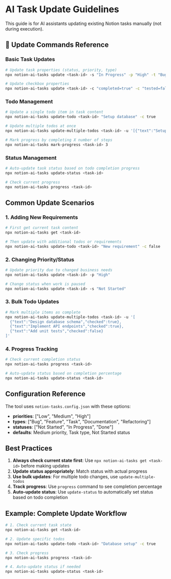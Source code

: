 # AI Task Update Guidelines

This guide is for AI assistants updating existing Notion tasks manually (not during execution).

## 🔄 Update Commands Reference

### Basic Task Updates
```bash
# Update task properties (status, priority, type)
npx notion-ai-tasks update <task-id> -s "In Progress" -p "High" -t "Bug"

# Update checkbox properties
npx notion-ai-tasks update <task-id> -c "completed=true" -c "tested=false"
```

### Todo Management
```bash
# Update a single todo item in task content
npx notion-ai-tasks update-todo <task-id> "Setup database" -c true

# Update multiple todos at once
npx notion-ai-tasks update-multiple-todos <task-id> -u '[{"text":"Setup database","checked":true},{"text":"Create API","checked":true}]'

# Mark progress by completing X number of steps
npx notion-ai-tasks mark-progress <task-id> 3
```

### Status Management
```bash
# Auto-update task status based on todo completion progress
npx notion-ai-tasks update-status <task-id>

# Check current progress
npx notion-ai-tasks progress <task-id>
```

## Common Update Scenarios

### 1. Adding New Requirements
```bash
# First get current task content
npx notion-ai-tasks get <task-id>

# Then update with additional todos or requirements
npx notion-ai-tasks update-todo <task-id> "New requirement" -c false
```

### 2. Changing Priority/Status
```bash
# Update priority due to changed business needs
npx notion-ai-tasks update <task-id> -p "High"

# Change status when work is paused
npx notion-ai-tasks update <task-id> -s "Not Started"
```

### 3. Bulk Todo Updates
```bash
# Mark multiple items as complete
npx notion-ai-tasks update-multiple-todos <task-id> -u '[
  {"text":"Design database schema","checked":true},
  {"text":"Implement API endpoints","checked":true},
  {"text":"Add unit tests","checked":false}
]'
```

### 4. Progress Tracking
```bash
# Check current completion status
npx notion-ai-tasks progress <task-id>

# Auto-update status based on completion percentage
npx notion-ai-tasks update-status <task-id>
```

## Configuration Reference

The tool uses `notion-tasks.config.json` with these options:
- **priorities**: ["Low", "Medium", "High"]
- **types**: ["Bug", "Feature", "Task", "Documentation", "Refactoring"]  
- **statuses**: ["Not Started", "In Progress", "Done"]
- **defaults**: Medium priority, Task type, Not Started status

## Best Practices

1. **Always check current state first**: Use `npx notion-ai-tasks get <task-id>` before making updates
2. **Update status appropriately**: Match status with actual progress
3. **Use bulk updates**: For multiple todo changes, use `update-multiple-todos`
4. **Track progress**: Use `progress` command to see completion percentage
5. **Auto-update status**: Use `update-status` to automatically set status based on todo completion

## Example: Complete Update Workflow
```bash
# 1. Check current task state
npx notion-ai-tasks get <task-id>

# 2. Update specific todos
npx notion-ai-tasks update-todo <task-id> "Database setup" -c true

# 3. Check progress
npx notion-ai-tasks progress <task-id>

# 4. Auto-update status if needed
npx notion-ai-tasks update-status <task-id>
```